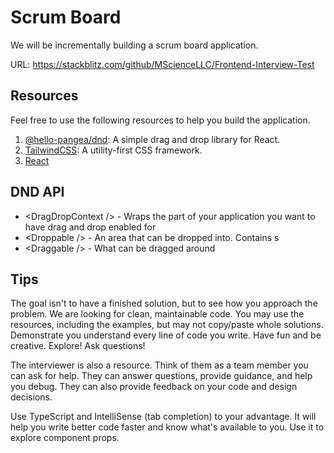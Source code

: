 # Scrum Board

We will be incrementally building a scrum board application.

URL: https://stackblitz.com/github/MScienceLLC/Frontend-Interview-Test

## Resources

Feel free to use the following resources to help you build the application.

1. [@hello-pangea/dnd](https://github.com/hello-pangea/dnd): A simple drag and drop library for React.
2. [TailwindCSS](https://tailwindcss.com/docs/): A utility-first CSS framework.
3. [React](https://react.dev/)

## DND API

- \<DragDropContext /> - Wraps the part of your application you want to have drag and drop enabled for
- \<Droppable /> - An area that can be dropped into. Contains <Draggable />s
- \<Draggable /> - What can be dragged around

## Tips

The goal isn't to have a finished solution, but to see how you approach the problem. We are looking for clean, maintainable code. You may use the resources, including the examples, but may not copy/paste whole solutions. Demonstrate you understand every line of code you write. Have fun and be creative. Explore! Ask questions!

The interviewer is also a resource. Think of them as a team member you can ask for help. They can answer questions, provide guidance, and help you debug. They can also provide feedback on your code and design decisions.

Use TypeScript and IntelliSense (tab completion) to your advantage. It will help you write better code faster and know what's available to you. Use it to explore component props.
